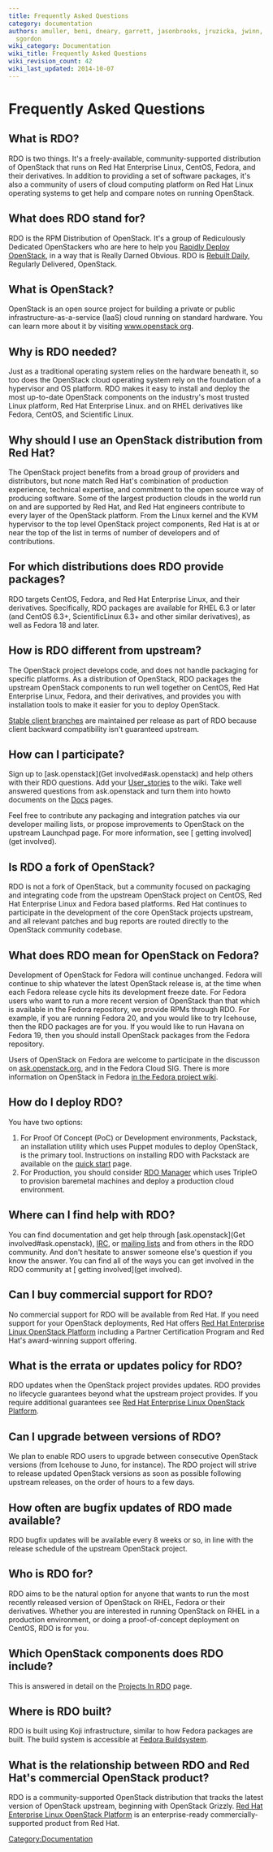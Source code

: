 ```yaml
---
title: Frequently Asked Questions
category: documentation
authors: amuller, beni, dneary, garrett, jasonbrooks, jruzicka, jwinn, kashyap, rbowen,
  sgordon
wiki_category: Documentation
wiki_title: Frequently Asked Questions
wiki_revision_count: 42
wiki_last_updated: 2014-10-07
---
```


# Frequently Asked Questions

## What is RDO?

RDO is two things. It's a freely-available, community-supported distribution of OpenStack that runs on Red Hat Enterprise Linux, CentOS, Fedora, and their derivatives. In addition to providing a set of software packages, it's also a community of users of cloud computing platform on Red Hat Linux operating systems to get help and compare notes on running OpenStack.

## What does RDO stand for?

RDO is the RPM Distribution of OpenStack. It's a group of Rediculously
Dedicated OpenStackers who are here to help you [Rapidly Deploy OpenStack](/quickstart),
in a way that is Really Darned Obvious. RDO is [Rebuilt
Daily](http://trunk.rdoproject.org), Regularly Delivered, OpenStack.

## What is OpenStack?

OpenStack is an open source project for building a private or public infrastructure-as-a-service (IaaS) cloud running on standard hardware. You can learn more about it by visiting [www.openstack org](http://www.openstack.org/).

## Why is RDO needed?

Just as a traditional operating system relies on the hardware beneath it, so too does the OpenStack cloud operating system rely on the foundation of a hypervisor and OS platform. RDO makes it easy to install and deploy the most up-to-date OpenStack components on the industry's most trusted Linux platform, Red Hat Enterprise Linux. and on RHEL derivatives like Fedora, CentOS, and Scientific Linux.

## Why should I use an OpenStack distribution from Red Hat?

The OpenStack project benefits from a broad group of providers and distributors, but none match Red Hat's combination of production experience, technical expertise, and commitment to the open source way of producing software. Some of the largest production clouds in the world run on and are supported by Red Hat, and Red Hat engineers contribute to every layer of the OpenStack platform. From the Linux kernel and the KVM hypervisor to the top level OpenStack project components, Red Hat is at or near the top of the list in terms of number of developers and of contributions.

## For which distributions does RDO provide packages?

RDO targets CentOS, Fedora, and Red Hat Enterprise Linux, and their derivatives. Specifically, RDO packages are available for RHEL 6.3 or later (and CentOS 6.3+, ScientificLinux 6.3+ and other similar derivatives), as well as Fedora 18 and later.

## How is RDO different from upstream?

The OpenStack project develops code, and does not handle packaging for specific platforms. As a distribution of OpenStack, RDO packages the upstream OpenStack components to run well together on CentOS, Red Hat Enterprise Linux, Fedora, and their derivatives, and provides you with installation tools to make it easier for you to deploy OpenStack.

[Stable client branches](Clients) are maintained per release as part of RDO because client backward compatibility isn't guaranteed upstream.

## How can I participate?

Sign up to [ask.openstack](Get involved#ask.openstack) and help others with their RDO questions. Add your [User_stories](User_stories) to the wiki. Take well answered questions from ask.openstack and turn them into howto documents on the [Docs](Docs) pages.

Feel free to contribute any packaging and integration patches via our developer mailing lists, or propose improvements to OpenStack on the upstream Launchpad page. For more information, see [ getting involved](get involved).

## Is RDO a fork of OpenStack?

RDO is not a fork of OpenStack, but a community focused on packaging and integrating code from the upstream OpenStack project on CentOS, Red Hat Enterprise Linux and Fedora based platforms. Red Hat continues to participate in the development of the core OpenStack projects upstream, and all relevant patches and bug reports are routed directly to the OpenStack community codebase.

## What does RDO mean for OpenStack on Fedora?

Development of OpenStack for Fedora will continue unchanged. Fedora will continue to ship whatever the latest OpenStack release is, at the time when each Fedora release cycle hits its development freeze date. For Fedora users who want to run a more recent version of OpenStack than that which is available in the Fedora repository, we provide RPMs through RDO. For example, if you are running Fedora 20, and you would like to try Icehouse, then the RDO packages are for you. If you would like to run Havana on Fedora 19, then you should install OpenStack packages from the Fedora repository.

Users of OpenStack on Fedora are welcome to participate in the discusson on [ask.openstack.org](http://ask.openstack.org/), and in the Fedora Cloud SIG. There is more information on OpenStack in Fedora [in the Fedora project wiki](http://fedoraproject.org/wiki/OpenStack).

## How do I deploy RDO?

You have two options:

1. For Proof Of Concept (PoC) or Development environments, Packstack, an installation utility which uses Puppet modules to deploy OpenStack, is the primary tool. Instructions on installing RDO with Packstack are available on the [ quick start](Quickstart) page.
2. For Production, you should consider [RDO Manager](RDO-Manager) which uses TripleO to provision baremetal machines and deploy a production cloud environment.

## Where can I find help with RDO?

You can find documentation and get help through [ask.openstack](Get involved#ask.openstack), [IRC](http://webchat.freenode.net/?channels=rdo), or [mailing lists](Mailing_lists) and from others in the RDO community. And don't hesitate to answer someone else's question if you know the answer. You can find all of the ways you can get involved in the RDO community at [ getting involved](get involved).

## Can I buy commercial support for RDO?

No commercial support for RDO will be available from Red Hat. If you need support for your OpenStack deployments, Red Hat offers [Red Hat Enterprise Linux OpenStack Platform](https://access.redhat.com/products/red-hat-enterprise-linux-openstack-platform/) including a Partner Certification Program and Red Hat's award-winning support offering.

## What is the errata or updates policy for RDO?

RDO updates when the OpenStack project provides updates. RDO provides no lifecycle guarantees beyond what the upstream project provides. If you require additional guarantees see [Red Hat Enterprise Linux OpenStack Platform](https://access.redhat.com/products/red-hat-enterprise-linux-openstack-platform/).

## Can I upgrade between versions of RDO?

We plan to enable RDO users to upgrade between consecutive OpenStack versions (from Icehouse to Juno, for instance). The RDO project will strive to release updated OpenStack versions as soon as possible following upstream releases, on the order of hours to a few days.

## How often are bugfix updates of RDO made available?

RDO bugfix updates will be available every 8 weeks or so, in line with the release schedule of the upstream OpenStack project.

## Who is RDO for?

RDO aims to be the natural option for anyone that wants to run the most recently released version of OpenStack on RHEL, Fedora or their derivatives. Whether you are interested in running OpenStack on RHEL in a production environment, or doing a proof-of-concept deployment on CentOS, RDO is for you.

## Which OpenStack components does RDO include?

This is answered in detail on the [Projects In RDO](/rdo/projectsinrdo/)
page.

## Where is RDO built?

RDO is built using Koji infrastructure, similar to how Fedora packages are built. The build system is accessible at [Fedora Buildsystem](http://koji.fedoraproject.org/koji/).

## What is the relationship between RDO and Red Hat's commercial OpenStack product?

RDO is a community-supported OpenStack distribution that tracks the latest version of OpenStack upstream, beginning with OpenStack Grizzly. [Red Hat Enterprise Linux OpenStack Platform](http://www.redhat.com/products/enterprise-linux/openstack-platform/) is an enterprise-ready commercially-supported product from Red Hat.

<Category:Documentation>

